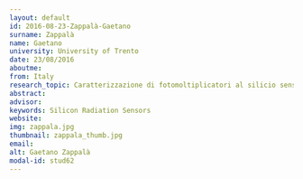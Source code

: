 ```yaml
---
layout: default 
id: 2016-08-23-Zappalà-Gaetano
surname: Zappalà
name: Gaetano
university: University of Trento
date: 23/08/2016
aboutme: 
from: Italy
research_topic: Caratterizzazione di fotomoltiplicatori al silicio sensibili alla luce ultravioletta estrema
abstract: 
advisor: 
keywords: Silicon Radiation Sensors
website: 
img: zappala.jpg
thumbnail: zappala_thumb.jpg
email: 
alt: Gaetano Zappalà
modal-id: stud62
---
```

